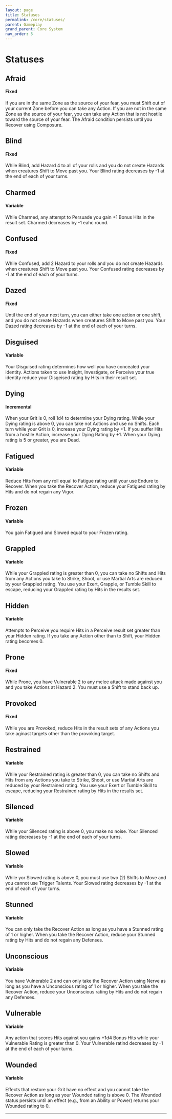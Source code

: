 ```yaml
---
layout: page
title: Statuses
permalink: /core/statuses/
parent: Gameplay
grand_parent: Core System
nav_order: 5
---
```



# Statuses

## Afraid
#### Fixed
If you are in the same Zone as the source of your fear, you must Shift out of your current Zone before you can take any Action.  If you are not in the same Zone as the source of your fear, you can take any Action that is not hostile toward the source of your fear.  The Afraid condition persists until you Recover using Composure.

## Blind
#### Fixed
While Blind, add Hazard 4 to all of your rolls and you do not create Hazards when creatures Shift to Move past you.  Your Blind rating decreases by -1 at the end of each of your turns.

## Charmed
#### Variable
While Charmed, any attempt to Persuade you gain +1 Bonus Hits in the result set.  Charmed decreases by -1 eahc round.

## Confused
#### Fixed
While Confused, add 2 Hazard to your rolls and you do not create Hazards when creatures Shift to Move past you.  Your Confused rating decreases by -1 at the end of each of your turns.

## Dazed
#### Fixed
Until the end of your next turn, you can either take one action or one shift, and you do not create Hazards when creatures Shift to Move past you.  Your Dazed rating decreases by -1 at the end of each of your turns.

## Disguised
#### Variable
Your Disguised rating determines how well you have concealed your identity.  Actions taken to use Insight, Investigate, or Perceive your true identity reduce your Disgeised rating by Hits in their result set.

## Dying
#### Incremental
When your Grit is 0, roll 1d4 to determine your Dying rating.  While your Dying rating is above 0, you can take not Actions and use no Shifts.  Each turn while your Grit is 0, increase your Dying rating by +1.  If you suffer Hits from a hostile Action, increase your Dying Rating by +1.  When your Dying rating is 5 or greater, you are Dead.

## Fatigued
#### Variable
Reduce Hits from any roll equal to Fatigue rating until your use Endure to Recover.  When you take the Recover Action, reduce your Fatigued rating by Hits and do not regain any Vigor.

## Frozen
#### Variable
You gain Fatigued and Slowed equal to your Frozen rating.

## Grappled
#### Variable
While your Grappled rating is greater than 0, you can take no Shifts and Hits from any Actions you take to Strike, Shoot, or use Martial Arts are reduced by your Grappled rating.  You use your Exert, Grapple, or Tumble Skill to escape, reducing your Grappled rating by Hits in the results set.

## Hidden
#### Variable
Attempts to Perceive you require Hits in a Perceive result set greater than your Hidden rating.  If you take any Action other than to Shift, your Hidden rating becomes 0.

## Prone
#### Fixed
While Prone, you have Vulnerable 2 to any melee attack made against you and you take Actions at Hazard 2.  You must use a Shift to stand back up.

## Provoked
#### Fixed
While you are Provoked, reduce Hits in the result sets of any Actions you take aginast targets other than the provoking target.

## Restrained
#### Variable
While your Restrained rating is greater than 0, you can take no Shifts and Hits from any Actions you take to Strike, Shoot, or use Martial Arts are reduced by your Restrained rating.  You use your Exert or Tumble Skill to escape, reducing your Restrained rating by Hits in the results set.

## Silenced
#### Variable
While your Silenced rating is above 0, you make no noise.  Your Silenced rating decreases by -1 at the end of each of your turns.

## Slowed
#### Variable
While yor Slowed rating is above 0, you must use two (2) Shifts to Move and you cannot use Trigger Talents.   Your Slowed rating decreases by -1 at the end of each of your turns.

## Stunned
#### Variable
You can only take the Recover Action as long as you have a Stunned rating of 1 or higher.  When you take the Recover Action, reduce your Stunned rating by Hits and do not regain any Defenses.

## Unconscious
#### Variable
You have Vulnerable 2 and can only take the Recover Action using Nerve as long as you have a Unconscious rating of 1 or higher.  When you take the Recover Action, reduce your Unconscious rating by Hits and do not regain any Defenses.

## Vulnerable
#### Variable
Any action that scores Hits against you gains +1d4 Bonus Hits while your Vulnerable Rating is greater than 0.  Your Vulnerable ratind decreases by -1 at the end of each of your turns.

## Wounded
#### Variable
Effects that restore your Grit have no effect and you cannot take the Recover Action as long as your Wounded rating is above 0.  The Wounded status persists until an effect (e.g., from an Ability or Power) returns your Wounded rating to 0.

<hr>

